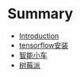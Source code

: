 # Summary

* [Introduction](README.md)
* [tensorflow安装](tensorflow/tensorflow_install.md)
* [智能小车](tensorflow/auto_drive.md)
* [树莓派](shu-mei-pai.md)

